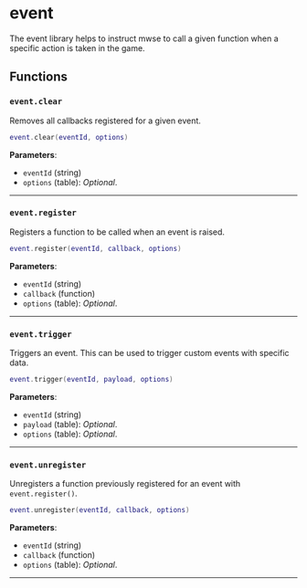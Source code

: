 # event

The event library helps to instruct mwse to call a given function when a specific action is taken in the game.

## Functions

### `event.clear`

Removes all callbacks registered for a given event.

```lua
event.clear(eventId, options)
```

**Parameters**:

* `eventId` (string)
* `options` (table): *Optional*.

***

### `event.register`

Registers a function to be called when an event is raised.

```lua
event.register(eventId, callback, options)
```

**Parameters**:

* `eventId` (string)
* `callback` (function)
* `options` (table): *Optional*.

***

### `event.trigger`

Triggers an event. This can be used to trigger custom events with specific data.

```lua
event.trigger(eventId, payload, options)
```

**Parameters**:

* `eventId` (string)
* `payload` (table): *Optional*.
* `options` (table): *Optional*.

***

### `event.unregister`

Unregisters a function previously registered for an event with `event.register()`.

```lua
event.unregister(eventId, callback, options)
```

**Parameters**:

* `eventId` (string)
* `callback` (function)
* `options` (table): *Optional*.

***

